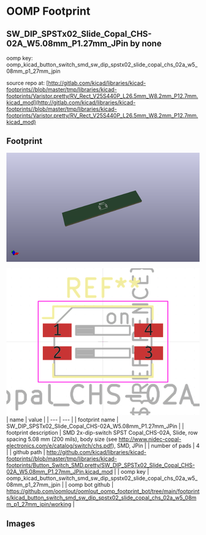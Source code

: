# OOMP Footprint  
## SW_DIP_SPSTx02_Slide_Copal_CHS-02A_W5.08mm_P1.27mm_JPin  by none  
  
oomp key: oomp_kicad_button_switch_smd_sw_dip_spstx02_slide_copal_chs_02a_w5_08mm_p1_27mm_jpin  
  
source repo at: [http://gitlab.com/kicad/libraries/kicad-footprints//blob/master/tmp/libraries/kicad-footprints/Varistor.pretty/RV_Rect_V25S440P_L26.5mm_W8.2mm_P12.7mm.kicad_mod](http://gitlab.com/kicad/libraries/kicad-footprints//blob/master/tmp/libraries/kicad-footprints/Varistor.pretty/RV_Rect_V25S440P_L26.5mm_W8.2mm_P12.7mm.kicad_mod)  
## Footprint  
  
[![working_kicad_pcb_3d.png](working_kicad_pcb_3d_600.png)](working_kicad_pcb_3d.png)  
  
[![working.png](working_600.png)](working.png)  
| name | value | 
| --- | --- | 
| footprint name | SW_DIP_SPSTx02_Slide_Copal_CHS-02A_W5.08mm_P1.27mm_JPin | 
| footprint description | SMD 2x-dip-switch SPST Copal_CHS-02A, Slide, row spacing 5.08 mm (200 mils), body size  (see http://www.nidec-copal-electronics.com/e/catalog/switch/chs.pdf), SMD, JPin | 
| number of pads | 4 | 
| github path | http://github.com/kicad/libraries/kicad-footprints//blob/master/tmp/libraries/kicad-footprints/Button_Switch_SMD.pretty/SW_DIP_SPSTx02_Slide_Copal_CHS-02A_W5.08mm_P1.27mm_JPin.kicad_mod | 
| oomp key | oomp_kicad_button_switch_smd_sw_dip_spstx02_slide_copal_chs_02a_w5_08mm_p1_27mm_jpin | 
| oomp bot github | https://github.com/oomlout/oomlout_oomp_footprint_bot/tree/main/footprints/kicad_button_switch_smd_sw_dip_spstx02_slide_copal_chs_02a_w5_08mm_p1_27mm_jpin/working | 
## Images  
